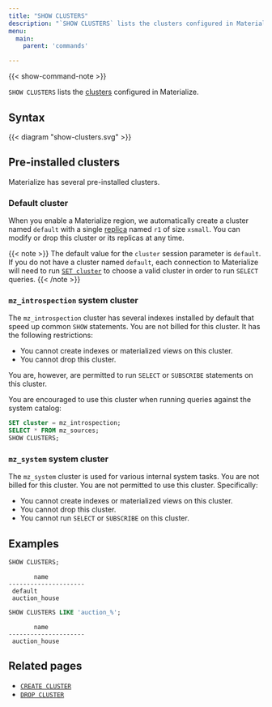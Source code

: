 ```yaml
---
title: "SHOW CLUSTERS"
description: "`SHOW CLUSTERS` lists the clusters configured in Materialize."
menu:
  main:
    parent: 'commands'

---
```


{{< show-command-note >}}

`SHOW CLUSTERS` lists the [clusters](/overview/key-concepts/#clusters) configured in Materialize.

## Syntax

{{< diagram "show-clusters.svg" >}}

## Pre-installed clusters

Materialize has several pre-installed clusters.

### Default cluster

When you enable a Materialize region, we automatically create a cluster named
`default` with a single [replica](/overview/key-concepts/#cluster-replicas)
named `r1` of size `xsmall`. You can modify or drop this cluster or its
replicas at any time.

{{< note >}}
The default value for the `cluster` session parameter is `default`. If you do
not have a cluster named `default`, each connection to Materialize will need to
run [`SET cluster`](/sql/select/#ad-hoc-queries) to choose a valid cluster in
order to run `SELECT` queries.
{{< /note >}}

### `mz_introspection` system cluster

The `mz_introspection` cluster has several indexes installed by default that
speed up common `SHOW` statements. You are not billed for this cluster.
It has the following restrictions:

  * You cannot create indexes or materialized views on this cluster.
  * You cannot drop this cluster.

You are, however, are permitted to run `SELECT` or `SUBSCRIBE` statements on
this cluster.

You are encouraged to use this cluster when running queries against the
system catalog:

```sql
SET cluster = mz_introspection;
SELECT * FROM mz_sources;
SHOW CLUSTERS;
```

### `mz_system` system cluster

The `mz_system` cluster is used for various internal system tasks. You are not
billed for this cluster. You are not permitted to use this cluster.
Specifically:

  * You cannot create indexes or materialized views on this cluster.
  * You cannot drop this cluster.
  * You cannot run `SELECT` or `SUBSCRIBE` on this cluster.

## Examples

```sql
SHOW CLUSTERS;
```

```nofmt
       name
---------------------
 default
 auction_house
```

```sql
SHOW CLUSTERS LIKE 'auction_%';
```

```nofmt
       name
---------------------
 auction_house
```


## Related pages

- [`CREATE CLUSTER`](../create-cluster)
- [`DROP CLUSTER`](../drop-cluster)
